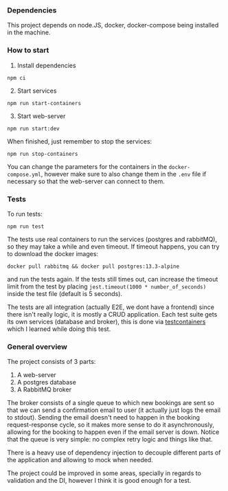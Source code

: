 ### Dependencies
This project depends on node.JS, docker, docker-compose being installed in the machine.

### How to start
1. Install dependencies
```
npm ci
```
2. Start services
```
npm run start-containers
```
3. Start web-server
```
npm run start:dev
```

When finished, just remember to stop the services:
```
npm run stop-containers
```

You can change the parameters for the containers in the `docker-compose.yml`, however make sure to also change them in the `.env` file if necessary so that the web-server can connect to them.

### Tests
To run tests:
```
npm run test
```

The tests use real containers to run the services (postgres and rabbitMQ), so they may take a while and even timeout. If timeout happens, you can try to download the docker images:
```
docker pull rabbitmq && docker pull postgres:13.3-alpine
```
and run the tests again. If the tests still times out, can increase the timeout limit from the test by placing `jest.timeout(1000 * number_of_seconds)` inside the test file (default is 5 seconds).

The tests are all integration (actually E2E, we dont have a frontend) since there isn't really logic, it is mostly a CRUD application. Each test suite gets its own services (database and broker), this is done via [testcontainers](https://github.com/testcontainers/testcontainers-node) which I learned while doing this test.


### General overview
The project consists of 3 parts:
1. A web-server
2. A postgres database
3. A RabbitMQ broker

The broker consists of a single queue to which new bookings are sent so that we can send a confirmation email to user (it actually just logs the email to stdout). Sending the email doesn't need to happen in the booking request-response cycle, so it makes more sense to do it asynchronously, allowing for the booking to happen even if the email server is down. Notice that the queue is very simple: no complex retry logic and things like that.

There is a heavy use of dependency injection to decouple different parts of the application and allowing to mock when needed.

The project could be improved in some areas, specially in regards to validation and the DI, however I think it is good enough for a test.